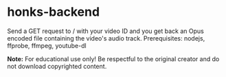 # honks-backend
Send a GET request to / with your video ID and you get back an Opus encoded file containing the video's audio track. Prerequisites: nodejs, ffprobe, ffmpeg, youtube-dl

__Note:__ For educational use only! Be respectful to the original creator and do not download copyrighted content.
